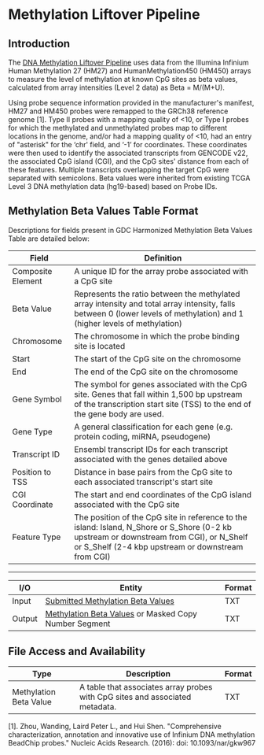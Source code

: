 # Methylation Liftover Pipeline

## Introduction

The [DNA Methylation Liftover Pipeline](https://gdc-docs.nci.nih.gov/Data_Dictionary/viewer/#?view=table-definition-view&id=methylation_liftover_workflow) uses data from the Illumina Infinium Human Methylation 27 (HM27) and HumanMethylation450 (HM450) arrays to measure the level of methylation at known CpG sites as beta values, calculated from array intensities (Level 2 data) as Beta = M/(M+U).

Using probe sequence information provided in the manufacturer's manifest, HM27 and HM450 probes were remapped to the GRCh38 reference genome [1]. Type II probes with a mapping quality of <10, or Type I probes for which the methylated and unmethylated probes map to different locations in the genome, and/or had a mapping quality of <10, had an entry of "asterisk" for the ‘chr' field, and ‘-1’ for coordinates. These coordinates were then used to identify the associated transcripts from GENCODE v22, the associated CpG island (CGI), and the CpG sites' distance from each of these features. Multiple transcripts overlapping the target CpG were separated with semicolons. Beta values were inherited from existing TCGA Level 3 DNA methylation data (hg19-based) based on Probe IDs.


## Methylation Beta Values Table Format

Descriptions for fields present in GDC Harmonized Methylation Beta Values Table are detailed below:

| Field | Definition |
|---|---|
| Composite Element | A unique ID for the array probe associated with a CpG site |
| Beta Value | Represents the ratio between the methylated array intensity and total array intensity, falls between 0 (lower levels of methylation) and 1 (higher levels of methylation) |
| Chromosome | The chromosome in which the probe binding site is located |
| Start | The start of the CpG site on the chromosome |
| End | The end of the CpG site on the chromosome |
| Gene Symbol | The symbol for genes associated with the CpG site. Genes that fall within 1,500 bp upstream of the transcription start site (TSS) to the end of the gene body are used.    |
| Gene Type | A general classification for each gene (e.g. protein coding, miRNA, pseudogene) |
| Transcript ID |  Ensembl transcript IDs for each transcript associated with the genes detailed above |
| Position to TSS | Distance in base pairs from the CpG site to each associated transcript's start site  |
| CGI Coordinate | The start and end coordinates of the CpG island associated with the CpG site |
| Feature Type | The position of the CpG site in reference to the island: Island, N_Shore or S_Shore (0-2 kb upstream or downstream from CGI), or N_Shelf or S_Shelf (2-4 kbp upstream or downstream from CGI) |

---
| I/O | Entity | Format |
|---|---|---|
| Input | [Submitted Methylation Beta Values](Data_Dictionary/viewer/#?view=table-definition-view&id=submitted_methylation_beta_value) |  TXT |
| Output | [Methylation Beta Values](Data_Dictionary/viewer/#?view=table-definition-view&id=methylation_beta_value) or Masked Copy Number Segment | TXT  |

## File Access and Availability

| Type | Description | Format |
|---|---|---|
| Methylation Beta Value | A table that associates array probes with CpG sites and associated metadata. |  TXT |


[1]. Zhou, Wanding, Laird Peter L., and Hui Shen. "Comprehensive characterization, annotation and innovative use of Infinium DNA methylation BeadChip probes." Nucleic Acids Research. (2016): doi: 10.1093/nar/gkw967
